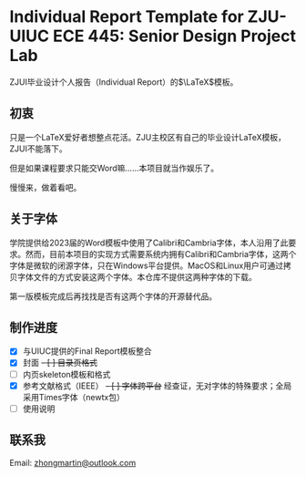 # Individual Report Template for ZJU-UIUC ECE 445: Senior Design Project Lab

ZJUI毕业设计个人报告（Individual Report）的$\LaTeX$模板。

## 初衷
只是一个LaTeX爱好者想整点花活。ZJU主校区有自己的毕业设计LaTeX模板，ZJUI不能落下。

但是如果课程要求只能交Word嘛……本项目就当作娱乐了。

慢慢来，做着看吧。

## 关于字体
学院提供给2023届的Word模板中使用了Calibri和Cambria字体，本人沿用了此要求。然而，目前本项目的实现方式需要系统内拥有Calibri和Cambria字体，这两个字体是微软的闭源字体，只在Windows平台提供。MacOS和Linux用户可通过拷贝字体文件的方式安装这两个字体。本仓库不提供这两种字体的下载。

第一版模板完成后再找找是否有这两个字体的开源替代品。

## 制作进度
- [x] 与UIUC提供的Final Report模板整合
- [x] 封面
~~- [ ] 目录页格式~~
- [ ] 内页skeleton模板和格式
- [x] 参考文献格式（IEEE）
~~- [ ] 字体跨平台~~ 经查证，无对字体的特殊要求；全局采用Times字体（newtx包）
- [ ] 使用说明

## 联系我
Email: zhongmartin@outlook.com